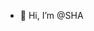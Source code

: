- 👋 Hi, I’m @SHA


<!---
Ratchet99/Ratchet99 is a ✨ special ✨ repository because its `README.md` (this file) appears on your GitHub profile.
You can click the Preview link to take a look at your changes.
--->
